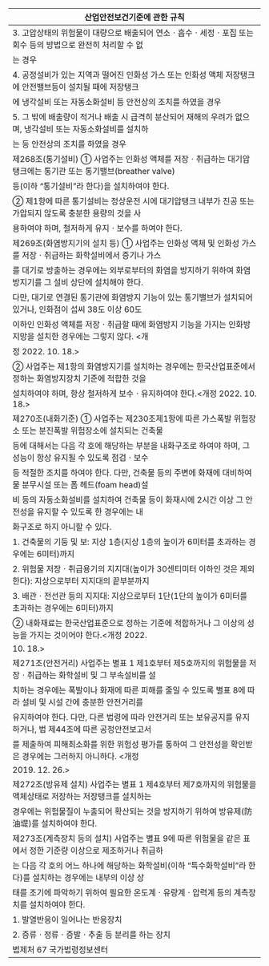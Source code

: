 | 산업안전보건기준에 관한 규칙 |
| --- |
| 3. 고압상태의 위험물이 대량으로 배출되어 연소ㆍ흡수ㆍ세정ㆍ포집 또는 회수 등의 방법으로 완전히 처리할 수 없 |
| 는 경우 |
| 4. 공정설비가 있는 지역과 떨어진 인화성 가스 또는 인화성 액체 저장탱크에 안전밸브등이 설치될 때에 저장탱크 |
| 에 냉각설비 또는 자동소화설비 등 안전상의 조치를 하였을 경우 |
| 5. 그 밖에 배출량이 적거나 배출 시 급격히 분산되어 재해의 우려가 없으며, 냉각설비 또는 자동소화설비를 설치하 |
| 는 등 안전상의 조치를 하였을 경우 |
| 제268조(통기설비) ① 사업주는 인화성 액체를 저장ㆍ취급하는 대기압탱크에는 통기관 또는 통기밸브(breather valve) |
| 등(이하 “통기설비”라 한다)을 설치하여야 한다. |
| ② 제1항에 따른 통기설비는 정상운전 시에 대기압탱크 내부가 진공 또는 가압되지 않도록 충분한 용량의 것을 사 |
| 용하여야 하며, 철저하게 유지ㆍ보수를 하여야 한다. |
| 제269조(화염방지기의 설치 등) ① 사업주는 인화성 액체 및 인화성 가스를 저장ㆍ취급하는 화학설비에서 증기나 가스 |
| 를 대기로 방출하는 경우에는 외부로부터의 화염을 방지하기 위하여 화염방지기를 그 설비 상단에 설치해야 한다. |
| 다만, 대기로 연결된 통기관에 화염방지 기능이 있는 통기밸브가 설치되어 있거나, 인화점이 섭씨 38도 이상 60도 |
| 이하인 인화성 액체를 저장ㆍ취급할 때에 화염방지 기능을 가지는 인화방지망을 설치한 경우에는 그렇지 않다. <개 |
| 정 2022. 10. 18.> |
| ② 사업주는 제1항의 화염방지기를 설치하는 경우에는 한국산업표준에서 정하는 화염방지장치 기준에 적합한 것을 |
| 설치하여야 하며, 항상 철저하게 보수ㆍ유지하여야 한다.<개정 2022. 10. 18.> |
| 제270조(내화기준) ① 사업주는 제230조제1항에 따른 가스폭발 위험장소 또는 분진폭발 위험장소에 설치되는 건축물 |
| 등에 대해서는 다음 각 호에 해당하는 부분을 내화구조로 하여야 하며, 그 성능이 항상 유지될 수 있도록 점검ㆍ보수 |
| 등 적절한 조치를 하여야 한다. 다만, 건축물 등의 주변에 화재에 대비하여 물 분무시설 또는 폼 헤드(foam head)설 |
| 비 등의 자동소화설비를 설치하여 건축물 등이 화재시에 2시간 이상 그 안전성을 유지할 수 있도록 한 경우에는 내 |
| 화구조로 하지 아니할 수 있다. |
| 1. 건축물의 기둥 및 보: 지상 1층(지상 1층의 높이가 6미터를 초과하는 경우에는 6미터)까지 |
| 2. 위험물 저장ㆍ취급용기의 지지대(높이가 30센티미터 이하인 것은 제외한다): 지상으로부터 지지대의 끝부분까지 |
| 3. 배관ㆍ전선관 등의 지지대: 지상으로부터 1단(1단의 높이가 6미터를 초과하는 경우에는 6미터)까지 |
| ② 내화재료는 한국산업표준으로 정하는 기준에 적합하거나 그 이상의 성능을 가지는 것이어야 한다.<개정 2022. |
| 10. 18.> |
| 제271조(안전거리) 사업주는 별표 1 제1호부터 제5호까지의 위험물을 저장ㆍ취급하는 화학설비 및 그 부속설비를 설 |
| 치하는 경우에는 폭발이나 화재에 따른 피해를 줄일 수 있도록 별표 8에 따라 설비 및 시설 간에 충분한 안전거리를 |
| 유지하여야 한다. 다만, 다른 법령에 따라 안전거리 또는 보유공지를 유지하거나, 법 제44조에 따른 공정안전보고서 |
| 를 제출하여 피해최소화를 위한 위험성 평가를 통하여 그 안전성을 확인받은 경우에는 그러하지 아니하다. <개정 |
| 2019. 12. 26.> |
| 제272조(방유제 설치) 사업주는 별표 1 제4호부터 제7호까지의 위험물을 액체상태로 저장하는 저장탱크를 설치하는 |
| 경우에는 위험물질이 누출되어 확산되는 것을 방지하기 위하여 방유제(防油堤)를 설치하여야 한다. |
| 제273조(계측장치 등의 설치) 사업주는 별표 9에 따른 위험물을 같은 표에서 정한 기준량 이상으로 제조하거나 취급하 |
| 는 다음 각 호의 어느 하나에 해당하는 화학설비(이하 “특수화학설비”라 한다)를 설치하는 경우에는 내부의 이상 상 |
| 태를 조기에 파악하기 위하여 필요한 온도계ㆍ유량계ㆍ압력계 등의 계측장치를 설치하여야 한다. |
| 1. 발열반응이 일어나는 반응장치 |
| 2. 증류ㆍ정류ㆍ증발ㆍ추출 등 분리를 하는 장치 |
| 법제처                                                            67                                                       국가법령정보센터 |